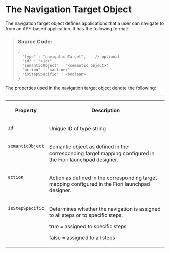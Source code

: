 <!-- loio5cfe2c19414f42abbc7a9a7363707ac3 -->

# The Navigation Target Object

The navigation target object defines applications that a user can navigate to from an APF-based application. It has the following format:

> ### Source Code:  
> ```
> {
>   "type" : "navigationTarget",    // optional
>   "id" : "<id>",  
>   "semanticObject" : "<semantic object>"    
>   "action" : "<action>"
>   "isStepSpecific" : <boolean>
> }
> 
> ```

The properties used in the navigation target object denote the following:

****


<table>
<tr>
<th valign="top">

Property



</th>
<th valign="top">

Description



</th>
</tr>
<tr>
<td valign="top">

`id` 



</td>
<td valign="top">

Unique ID of type string



</td>
</tr>
<tr>
<td valign="top">

`semanticObject` 



</td>
<td valign="top">

Semantic object as defined in the corresponding target mapping configured in the Fiori launchpad designer.



</td>
</tr>
<tr>
<td valign="top">

`action` 



</td>
<td valign="top">

Action as defined in the corresponding target mapping configured in the Fiori launchpad designer.



</td>
</tr>
<tr>
<td valign="top">

`isStepSpecific` 



</td>
<td valign="top">

Determines whether the navigation is assigned to all steps or to specific steps.

true = assigned to specific steps

false = assigned to all steps



</td>
</tr>
</table>

